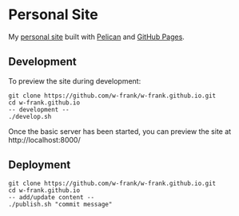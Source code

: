 # Personal Site

My [personal site](https://willfrank.co.uk) built with [Pelican](http://getpelican.com) and [GitHub Pages](https://pages.github.com).

## Development
To preview the site during development:
```shell
git clone https://github.com/w-frank/w-frank.github.io.git
cd w-frank.github.io
-- development --
./develop.sh
```
Once the basic server has been started, you can preview the site at http://localhost:8000/

## Deployment
```shell
git clone https://github.com/w-frank/w-frank.github.io.git
cd w-frank.github.io
-- add/update content --
./publish.sh "commit message"
```
